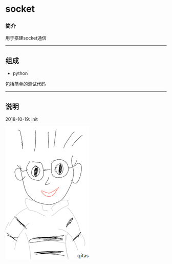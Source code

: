 ﻿
# socket

### 简介

用于搭建socket通信

---

## 组成

- python 

包括简单的测试代码

---
## 说明

2018-10-19: init 

[![sites](qitas/qitas.png)](http://www.qitas.cn)
